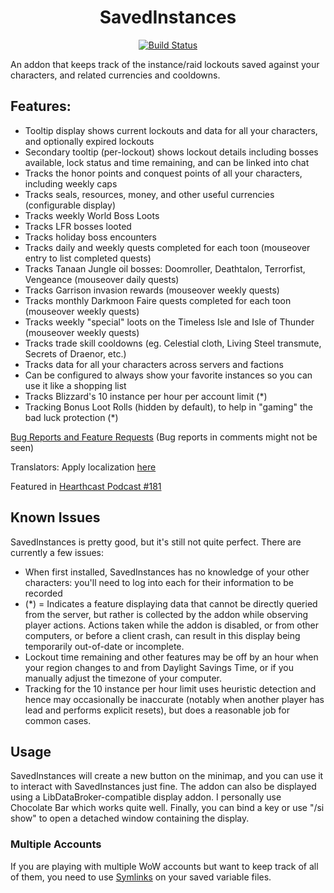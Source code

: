 <div align="center">
  
# SavedInstances

[![Build Status](https://github.com/SavedInstances/SavedInstances/workflows/CI/badge.svg)](https://github.com/SavedInstances/SavedInstances/actions?workflow=CI)

</div>

An addon that keeps track of the instance/raid lockouts saved against your characters, and related currencies and cooldowns. 

## Features:

- Tooltip display shows current lockouts and data for all your characters, and optionally expired lockouts
- Secondary tooltip (per-lockout) shows lockout details including bosses available, lock status and time remaining, and can be linked into chat
- Tracks the honor points and conquest points of all your characters, including weekly caps
- Tracks seals, resources, money, and other useful currencies (configurable display)
- Tracks weekly World Boss Loots 
- Tracks LFR bosses looted
- Tracks holiday boss encounters
- Tracks daily and weekly quests completed for each toon (mouseover entry to list completed quests)
- Tracks Tanaan Jungle oil bosses: Doomroller, Deathtalon, Terrorfist, Vengeance (mouseover daily quests)
- Tracks Garrison invasion rewards (mouseover weekly quests)
- Tracks monthly Darkmoon Faire quests completed for each toon (mouseover weekly quests)
- Tracks weekly "special" loots on the Timeless Isle and Isle of Thunder (mouseover weekly quests)
- Tracks trade skill cooldowns (eg. Celestial cloth, Living Steel transmute, Secrets of Draenor, etc.)
- Tracks data for all your characters across servers and factions
- Can be configured to always show your favorite instances so you can use it like a shopping list
- Tracks Blizzard's 10 instance per hour per account limit (*)
- Tracking Bonus Loot Rolls (hidden by default), to help in "gaming" the bad luck protection (*)

[Bug Reports and Feature Requests](https://github.com/SavedInstances/SavedInstances/issues) (Bug reports in comments might not be seen)

Translators: Apply localization [here](http://www.wowace.com/addons/saved_instances/localization/)

Featured in [Hearthcast Podcast #181](http://hearthcast.com/download.php?filename=2013-08-14_ep181.mp3)

## Known Issues

SavedInstances is pretty good, but it's still not quite perfect. There are currently a few issues:

- When first installed, SavedInstances has no knowledge of your other characters: you'll need to log into each for their information to be recorded
- (*) = Indicates a feature displaying data that cannot be directly queried from the server, but rather is collected by the addon while observing player actions. Actions taken while the addon is disabled, or from other computers, or before a client crash, can result in this display being temporarily out-of-date or incomplete.
- Lockout time remaining and other features may be off by an hour when your region changes to and from Daylight Savings Time, or if you manually adjust the timezone of your computer.
- Tracking for the 10 instance per hour limit uses heuristic detection and hence may occasionally be inaccurate (notably when another player has lead and performs explicit resets), but does a reasonable job for common cases.

## Usage

SavedInstances will create a new button on the minimap, and you can use it to interact with SavedInstances just fine. The addon can also be displayed using a LibDataBroker-compatible display addon. I personally use Chocolate Bar which works quite well. Finally, you can bind a key or use "/si show" to open a detached window containing the display.

### Multiple Accounts

If you are playing with multiple WoW accounts but want to keep track of all of them, you need to use [Symlinks](https://en.wikipedia.org/wiki/Symbolic_link) on your saved variable files.
